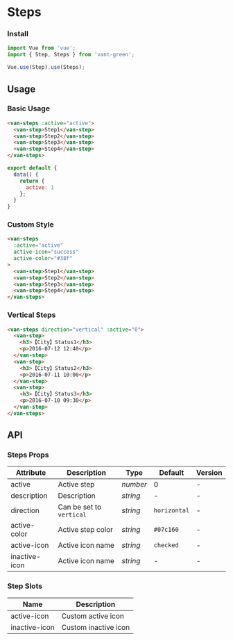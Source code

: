 # Steps

### Install

``` javascript
import Vue from 'vue';
import { Step, Steps } from 'vant-green';

Vue.use(Step).use(Steps);
```

## Usage

### Basic Usage

```html
<van-steps :active="active">
  <van-step>Step1</van-step>
  <van-step>Step2</van-step>
  <van-step>Step3</van-step>
  <van-step>Step4</van-step>
</van-steps>
```

```javascript
export default {
  data() {
    return {
      active: 1
    };
  }
}
```

### Custom Style

```html
<van-steps
  :active="active"
  active-icon="success"
  active-color="#38f"
>
  <van-step>Step1</van-step>
  <van-step>Step2</van-step>
  <van-step>Step3</van-step>
  <van-step>Step4</van-step>
</van-steps>
```

### Vertical Steps

```html
<van-steps direction="vertical" :active="0">
  <van-step>
    <h3>【City】Status1</h3>
    <p>2016-07-12 12:40</p>
  </van-step>
  <van-step>
    <h3>【City】Status2</h3>
    <p>2016-07-11 10:00</p>
  </van-step>
  <van-step>
    <h3>【City】Status3</h3>
    <p>2016-07-10 09:30</p>
  </van-step>
</van-steps>
```

## API

### Steps Props

| Attribute | Description | Type | Default | Version |
|------|------|------|------|------|
| active | Active step | *number* | 0 | - |
| description | Description | *string* | - | - |
| direction | Can be set to `vertical` | *string* | `horizontal` | - |
| active-color | Active step color | *string* | `#07c160` | - |
| active-icon | Active icon name | *string* | `checked` | - |
| inactive-icon | Active icon name | *string* | - | - |

### Step Slots

| Name | Description |
|------|------|
| active-icon | Custom active icon |
| inactive-icon | Custom inactive icon |
